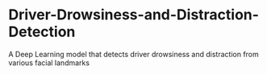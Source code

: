 # Driver-Drowsiness-and-Distraction-Detection
A Deep Learning model that detects driver drowsiness and distraction from various facial landmarks
